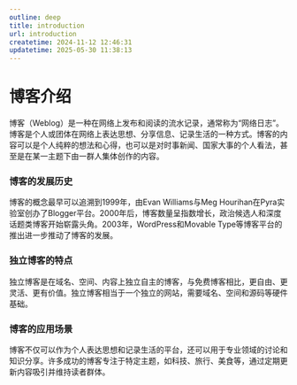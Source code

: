 ```yaml
---
outline: deep
title: introduction
url: introduction
createtime: 2024-11-12 12:46:31
updatetime: 2025-05-30 11:38:13
---
```


# 博客介绍

‌‌博客（Weblog）是一种在网络上发布和阅读的流水记录，通常称为“‌网络日志”。‌博客是个人或团体在网络上表达思想、分享信息、记录生活的一种方式。博客的内容可以是个人纯粹的想法和心得，也可以是对时事新闻、国家大事的个人看法，甚至是在某一主题下由一群人集体创作的内容。‌

### 博客的发展历史

博客的概念最早可以追溯到1999年，由‌Evan Williams与‌Meg Hourihan在Pyra实验室创办了‌Blogger平台。2000年后，博客数量呈指数增长，政治候选人和深度话题类博客开始崭露头角。2003年，‌WordPress和‌Movable Type等博客平台的推出进一步推动了博客的发展。

### 独立博客的特点

独立博客是在‌域名、空间、内容上独立自主的博客，与免费博客相比，更自由、更灵活、更有价值。独立博客相当于一个独立的网站，需要域名、空间和源码等硬件基础。

### 博客的应用场景

博客不仅可以作为个人表达思想和记录生活的平台，还可以用于专业领域的讨论和知识分享。许多成功的博客专注于特定主题，如科技、旅行、美食等，通过定期更新内容吸引并维持读者群体。